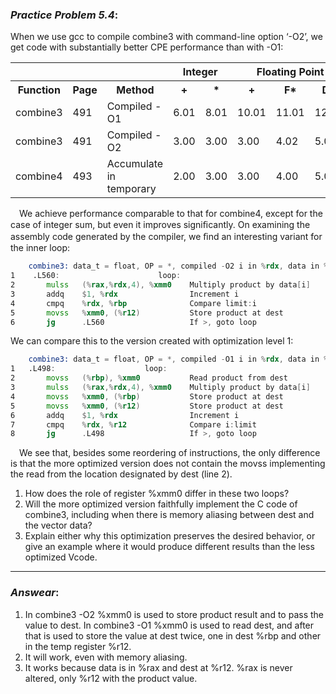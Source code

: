 ### ***Practice Problem 5.4***:
When we use gcc to compile combine3 with command-line option ‘-O2’, we get code with substantially better CPE performance than with -O1:  

<table>
    <tr>
        <th colspan="3"></th>
        <th colspan="2">Integer</th>
        <th colspan="3">Floating Point</th>
    </tr>
    <tr>
        <th>Function</th>
        <th>Page</th>
        <th>Method</th>
        <th>+</th>
        <th>*</th>
        <th>+</th>
        <th>F*</th>
        <th>D*</th>
    </tr>
    <tr>
        <td>combine3</td>
        <td>491</td>
        <td>Compiled -O1</td>
        <td>6.01</td>
        <td>8.01</td>
        <td>10.01</td>
        <td>11.01</td>
        <td>12.02</td>
    </tr>
    <tr>
        <td>combine3</td>
        <td>491</td>
        <td>Compiled -O2</td>
        <td>3.00</td>
        <td>3.00</td>
        <td>3.00</td>
        <td>4.02</td>
        <td>5.03</td>
    </tr>
    <tr>
        <td>combine4</td>
        <td>493</td>
        <td>Accumulate in temporary</td>
        <td>2.00</td>
        <td>3.00</td>
        <td>3.00</td>
        <td>4.00</td>
        <td>5.00</td>
    </tr>
</table>  

&emsp;We achieve performance comparable to that for combine4, except for the case of integer sum, but even it improves signiﬁcantly. On examining the assembly code generated by the compiler, we ﬁnd an interesting variant for the inner loop:  


```asm
    combine3: data_t = float, OP = *, compiled -O2 i in %rdx, data in %rax, limit in %rbp, dest at %rx12 Product in %xmm0
1    .L560:                      loop:
2       mulss   (%rax,%rdx,4), %xmm0    Multiply product by data[i]
3       addq    $1, %rdx                Increment i
4       cmpq    %rdx, %rbp              Compare limit:i
5       movss   %xmm0, (%r12)           Store product at dest
6       jg      .L560                   If >, goto loop  
```  

We can compare this to the version created with optimization level 1:  

```asm
    combine3: data_t = float, OP = *, compiled -O1 i in %rdx, data in %rax, dest in %rbp
1   .L498:                    loop:
2       movss   (%rbp), %xmm0           Read product from dest
3       mulss   (%rax,%rdx,4), %xmm0    Multiply product by data[i]
4       movss   %xmm0, (%rbp)           Store product at dest
5       movss   %xmm0, (%r12)           Store product at dest
6       addq    $1, %rdx                Increment i
7       cmpq    %rdx, %r12              Compare i:limit
8       jg      .L498                   If >, goto loop  
```  

&emsp;We see that, besides some reordering of instructions, the only difference is that the more optimized version does not contain the movss implementing the read from the location designated by dest (line 2).  

1. How does the role of register %xmm0 differ in these two loops?
2. Will the more optimized version faithfully implement the C code of combine3, including when there is memory aliasing between dest and the vector data?
3. Explain either why this optimization preserves the desired behavior, or give an example where it would produce different results than the less optimized Vcode.

---  

### ***Answear***: 
1. In combine3 -O2 %xmm0 is used to store product result and to pass the value to dest. In combine3 -O1 %xmm0 is used to read dest, and after that is used to store the value at dest twice, one in dest %rbp and other in the temp register %r12.  
2. It will work, even with memory aliasing.
3. It works because data is in %rax and dest at %r12. %rax is never altered, only %r12 with the product value.
